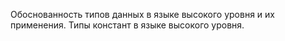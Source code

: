 Обоснованность типов данных в языке высокого уровня и их применения. Типы констант в языке высокого уровня.